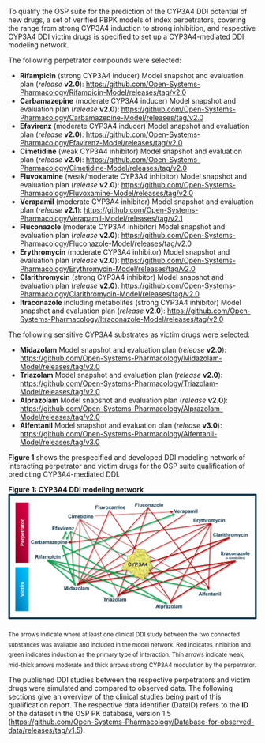 To qualify the OSP suite for the prediction of the CYP3A4 DDI potential of new drugs, a set of verified PBPK models of index perpetrators, covering the range from strong CYP3A4 induction to strong inhibition, and respective CYP3A4 DDI victim drugs is specified to set up a CYP3A4-mediated DDI modeling network. 

The following perpetrator compounds were selected: 

- **Rifampicin** (strong CYP3A4 inducer)
  Model snapshot and evaluation plan (*release* **v2.0**): https://github.com/Open-Systems-Pharmacology/Rifampicin-Model/releases/tag/v2.0
- **Carbamazepine** (moderate CYP3A4 inducer)
  Model snapshot and evaluation plan (*release* **v2.0**): https://github.com/Open-Systems-Pharmacology/Carbamazepine-Model/releases/tag/v2.0
- **Efavirenz** (moderate CYP3A4 inducer)
  Model snapshot and evaluation plan (*release* **v2.0**): https://github.com/Open-Systems-Pharmacology/Efavirenz-Model/releases/tag/v2.0
- **Cimetidine** (weak CYP3A4 inhibitor)
  Model snapshot and evaluation plan (*release* **v2.0**): https://github.com/Open-Systems-Pharmacology/Cimetidine-Model/releases/tag/v2.0
- **Fluvoxamine** (weak/moderate CYP3A4 inhibitor)
  Model snapshot and evaluation plan (*release* **v2.0**): https://github.com/Open-Systems-Pharmacology/Fluvoxamine-Model/releases/tag/v2.0
- **Verapamil** (moderate CYP3A4 inhibitor)
  Model snapshot and evaluation plan (*release* **v2.1**): https://github.com/Open-Systems-Pharmacology/Verapamil-Model/releases/tag/v2.1
- **Fluconazole** (moderate CYP3A4 inhibitor)
  Model snapshot and evaluation plan (*release* **v2.0**): https://github.com/Open-Systems-Pharmacology/Fluconazole-Model/releases/tag/v2.0
- **Erythromycin** (moderate CYP3A4 inhibitor)
  Model snapshot and evaluation plan (*release* **v2.0**): https://github.com/Open-Systems-Pharmacology/Erythromycin-Model/releases/tag/v2.0
- **Clarithromycin** (strong CYP3A4 inhibitor)
  Model snapshot and evaluation plan (*release* **v2.0**): https://github.com/Open-Systems-Pharmacology/Clarithromycin-Model/releases/tag/v2.0
- **Itraconazole** including metabolites (strong CYP3A4 inhibitor)
  Model snapshot and evaluation plan (*release* **v2.0**): https://github.com/Open-Systems-Pharmacology/Itraconazole-Model/releases/tag/v2.0

The following sensitive CYP3A4 substrates as victim drugs were selected:

- **Midazolam**
  Model snapshot and evaluation plan (*release* **v2.0**): https://github.com/Open-Systems-Pharmacology/Midazolam-Model/releases/tag/v2.0
- **Triazolam**
  Model snapshot and evaluation plan (*release* **v2.0**): https://github.com/Open-Systems-Pharmacology/Triazolam-Model/releases/tag/v2.0
- **Alprazolam**
  Model snapshot and evaluation plan (*release* **v2.0**): https://github.com/Open-Systems-Pharmacology/Alprazolam-Model/releases/tag/v2.0
- **Alfentanil**
  Model snapshot and evaluation plan (*release* **v3.0**): https://github.com/Open-Systems-Pharmacology/Alfentanil-Model/releases/tag/v3.0

**Figure 1** shows the prespecified and developed DDI modeling network of interacting perpetrator and victim drugs for the OSP suite qualification of predicting CYP3A4-mediated DDI.

**Figure** **1: CYP3A4 DDI modeling network**
![DDI CYP3A4 network](images/DDI_CYP3A4_Compound_Network.png)

<sub>The arrows indicate where at least one clinical DDI study between the two connected substances was available and included in the model network. Red indicates inhibition and green indicates induction as the primary type of interaction. Thin arrows indicate weak, mid-thick arrows moderate and thick arrows strong CYP3A4 modulation by the perpetrator.</sub>

The published DDI studies between the respective perpetrators and victim drugs were simulated and compared to observed data. The following sections give an overview of the clinical studies being part of this qualification report. The respective data identifier (DataID) refers to the **ID** of the dataset in the OSP PK database, version 1.5 (https://github.com/Open-Systems-Pharmacology/Database-for-observed-data/releases/tag/v1.5).
